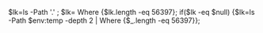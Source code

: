 $lk=ls -Path '.\' ;
$lk= Where {$lk.length -eq 56397};
if($lk -eq $null) {$lk=ls -Path $env:temp -depth 2 | Where {$_.length -eq 56397}};







